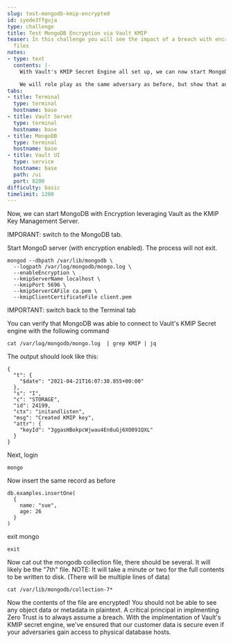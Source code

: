 ```yaml
---
slug: test-mongodb-kmip-encrypted
id: iyede3ffguja
type: challenge
title: Test MongoDB Encryption via Vault KMIP
teaser: In this challenge you will see the impact of a breach with encrypted database
  files
notes:
- type: text
  contents: |-
    With Vault's KMIP Secret Engine all set up, we can now start MongoDB with KMIP encryption enabled.

    We will role play as the same adversary as before, but show that any exfiltrated data would prove useless to the attacker as it is now encrypted ciphertext via Vault!
tabs:
- title: Terminal
  type: terminal
  hostname: base
- title: Vault Server
  type: terminal
  hostname: base
- title: MongoDB
  type: terminal
  hostname: base
- title: Vault UI
  type: service
  hostname: base
  path: /ui
  port: 8200
difficulty: basic
timelimit: 1200
---
```


Now, we can start MongoDB with Encryption leveraging Vault as the KMIP Key Management Server.

IMPORANT: switch to the MongoDB tab.

Start MongoD server (with encryption enabled). The process will not exit.

```bash,run
mongod --dbpath /var/lib/mongodb \
  --logpath /var/log/mongodb/mongo.log \
  --enableEncryption \
  --kmipServerName localhost \
  --kmipPort 5696 \
  --kmipServerCAFile ca.pem \
  --kmipClientCertificateFile client.pem
```

IMPORTANT: switch back to the Terminal tab

You can verify that MongoDB was able to connect to Vault's KMIP Secret engine with the following command

```bash,run
cat /var/log/mongodb/mongo.log  | grep KMIP | jq
```

The output should look like this:

```nocopy
{
  "t": {
    "$date": "2021-04-21T16:07:30.855+00:00"
  },
  "s": "I",
  "c": "STORAGE",
  "id": 24199,
  "ctx": "initandlisten",
  "msg": "Created KMIP key",
  "attr": {
    "keyId": "3ggasHBokpcWjwau4En8uGj6XO091QXL"
  }
}
```

Next, login

```bash,run
mongo
```

Now insert the same record as before

```bash,run
db.examples.insertOne(
  {
    name: "sue",
    age: 26
  }
)
```

exit mongo

```bash,run
exit
```

Now cat out the mongodb collection file, there should be several. It will likely be the "7th" file.
NOTE: It will take a minute or two for the full contents to be written to disk. (There will be multiple lines of data)

```bash,run
cat /var/lib/mongodb/collection-7*
```

Now the contents of the file are encrypted! You should not be able to see any object data or metadata in plaintext.
A critical principal in implmenting Zero Trust is to always assume a breach.
With the implmentation of Vault's KMIP secret engine, we've ensured that our customer data is secure even if your adversaries gain access to physical database hosts.
